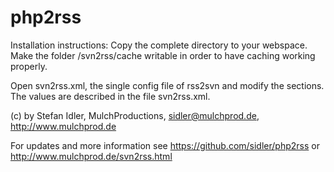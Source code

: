 php2rss
=======

Installation instructions:
Copy the complete directory to your webspace.
Make the folder /svn2rss/cache writable in order to have caching working properly.

Open svn2rss.xml, the single config file of rss2svn and modify the sections.
The values are described in the file svn2rss.xml.


(c) by Stefan Idler, MulchProductions, sidler@mulchprod.de, http://www.mulchprod.de

For updates and more information see https://github.com/sidler/php2rss or http://www.mulchprod.de/svn2rss.html

